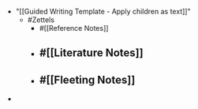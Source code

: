 - "[[Guided Writing Template - Apply children as text]]"
    - #Zettels 
        - #[[Reference Notes]] 
        - #[[Literature Notes]] 
            - 
        - #[[Fleeting Notes]] 
            - 
- 
